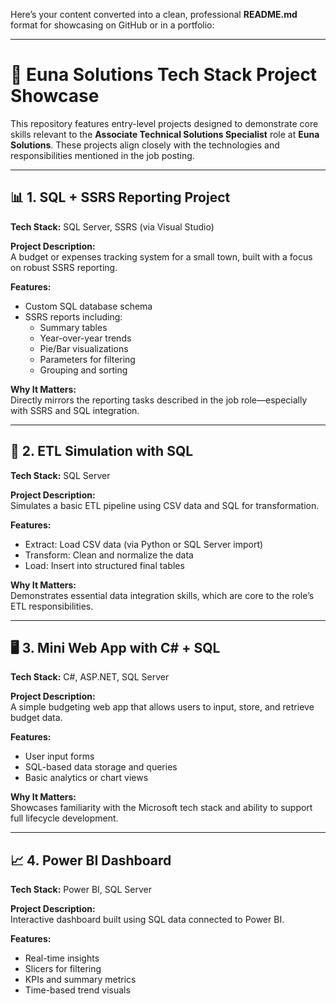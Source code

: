 Here’s your content converted into a clean, professional **README.md** format for showcasing on GitHub or in a portfolio:

---

# 💼 Euna Solutions Tech Stack Project Showcase

This repository features entry-level projects designed to demonstrate core skills relevant to the **Associate Technical Solutions Specialist** role at **Euna Solutions**. These projects align closely with the technologies and responsibilities mentioned in the job posting.

---

## 📊 1. SQL + SSRS Reporting Project

**Tech Stack:** SQL Server, SSRS (via Visual Studio)

**Project Description:**  
A budget or expenses tracking system for a small town, built with a focus on robust SSRS reporting.

**Features:**  
- Custom SQL database schema
- SSRS reports including:
  - Summary tables
  - Year-over-year trends
  - Pie/Bar visualizations
  - Parameters for filtering
  - Grouping and sorting

**Why It Matters:**  
Directly mirrors the reporting tasks described in the job role—especially with SSRS and SQL integration.

---

## 🔄 2. ETL Simulation with SQL

**Tech Stack:** SQL Server

**Project Description:**  
Simulates a basic ETL pipeline using CSV data and SQL for transformation.

**Features:**  
- Extract: Load CSV data (via Python or SQL Server import)
- Transform: Clean and normalize the data
- Load: Insert into structured final tables

**Why It Matters:**  
Demonstrates essential data integration skills, which are core to the role’s ETL responsibilities.

---

## 🖥️ 3. Mini Web App with C# + SQL

**Tech Stack:** C#, ASP.NET, SQL Server

**Project Description:**  
A simple budgeting web app that allows users to input, store, and retrieve budget data.

**Features:**  
- User input forms
- SQL-based data storage and queries
- Basic analytics or chart views

**Why It Matters:**  
Showcases familiarity with the Microsoft tech stack and ability to support full lifecycle development.

---

## 📈 4. Power BI Dashboard

**Tech Stack:** Power BI, SQL Server

**Project Description:**  
Interactive dashboard built using SQL data connected to Power BI.

**Features:**  
- Real-time insights
- Slicers for filtering
- KPIs and summary metrics
- Time-based trend visuals
